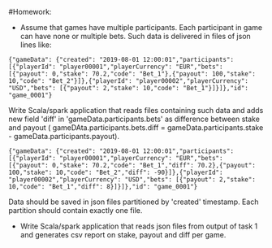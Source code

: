 #Homework:

- Assume that games have multiple participants. Each participant in game can have none or multiple bets.
Such data is delivered in files of json lines like:
```
{"gameData": {"created": "2019-08-01 12:00:01","participants": [{"playerId": "player00001","playerCurrency": "EUR","bets": [{"payout": 0,"stake": 70.2,"code": "Bet_1"},{"payout": 100,"stake": 10,"code": "Bet_2"}]},{"playerId": "player00002","playerCurrency": "USD","bets": [{"payout": 2,"stake": 10,"code": "Bet_1"}]}]},"id": "game_0001"}
```
Write Scala/spark application that reads files containing such data and adds new field 'diff' in 'gameData.participants.bets' as difference between stake and payout ( gameDAta.participants.bets.diff = gameData.participants.stake - gameData.participants.payout).
```$xslt
{"gameData": {"created": "2019-08-01 12:00:01","participants": [{"playerId": "player00001","playerCurrency": "EUR","bets": [{"payout": 0,"stake": 70.2,"code": "Bet_1","diff": 70.2},{"payout": 100,"stake": 10,"code": "Bet_2","diff": -90}]},{"playerId": "player00002","playerCurrency": "USD","bets": [{"payout": 2,"stake": 10,"code": "Bet_1","diff": 8}]}]},"id": "game_0001"}
```

Data should be saved in json files partitioned by 'created' timestamp. Each partition should contain exactly one file.

- Write Scala/spark application that reads json files from output of task 1 and generates csv report on stake, payout and diff per game.